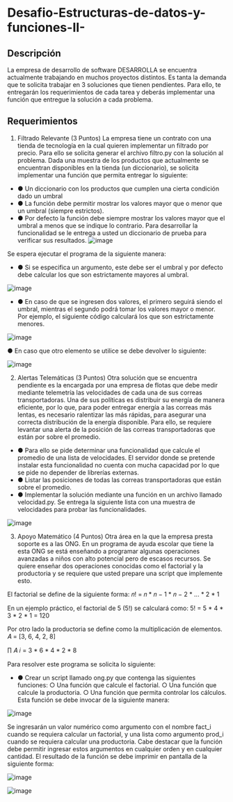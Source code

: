 # Desafio-Estructuras-de-datos-y-funciones-II-

## Descripción
La empresa de desarrollo de software DESARROLLA se encuentra actualmente trabajando
en muchos proyectos distintos. Es tanta la demanda que te solicita trabajar en 3 soluciones
que tienen pendientes. Para ello, te entregarán los requerimientos de cada tarea y deberás
implementar una función que entregue la solución a cada problema.

## Requerimientos
1. Filtrado Relevante
(3 Puntos)
La empresa tiene un contrato con una tienda de tecnología en la cual quieren implementar
un filtrado por precio. Para ello se solicita generar el archivo filtro.py con la solución al
problema. Dada una muestra de los productos que actualmente se encuentran disponibles
en la tienda (un diccionario), se solicita implementar una función que permita entregar lo
siguiente:
- ● Un diccionario con los productos que cumplen una cierta condición dado un umbral
- ● La función debe permitir mostrar los valores mayor que o menor que un umbral
(siempre estrictos).
- ● Por defecto la función debe siempre mostrar los valores mayor que el umbral a
menos que se indique lo contrario.
Para desarrollar la funcionalidad se le entrega a usted un diccionario de prueba para verificar
sus resultados.
![image](https://user-images.githubusercontent.com/36016296/168395504-daefdf6c-e490-4695-b713-ce8cf2e508ff.png)

Se espera ejecutar el programa de la siguiente manera:
- ● Si se especifica un argumento, este debe ser el umbral y por defecto debe calcular
los que son estrictamente mayores al umbral.

![image](https://user-images.githubusercontent.com/36016296/168395536-b804f550-8743-4e9e-9a75-7aa5b772f777.png)

- ● En caso de que se ingresen dos valores, el primero seguirá siendo el umbral,
mientras el segundo podrá tomar los valores mayor o menor. Por ejemplo, el
siguiente código calculará los que son estrictamente menores.

![image](https://user-images.githubusercontent.com/36016296/168395591-21da3caa-a88b-40c1-844a-5e58bd3aa316.png)

 ● En caso que otro elemento se utilice se debe devolver lo siguiente:
 
 ![image](https://user-images.githubusercontent.com/36016296/168395663-eea970c5-6ca0-4bbe-8c2d-6215d6ee13fb.png)


2. Alertas Telemáticas
(3 Puntos)
Otra solución que se encuentra pendiente es la encargada por una empresa de flotas que
debe medir mediante telemetría las velocidades de cada una de sus correas
transportadoras. Una de sus políticas es distribuir su energía de manera eficiente, por lo que,
para poder entregar energía a las correas más lentas, es necesario ralentizar las más
rápidas, para asegurar una correcta distribución de la energía disponible. Para ello, se
requiere levantar una alerta de la posición de las correas transportadoras que están por
sobre el promedio.
- ● Para ello se pide determinar una funcionalidad que calcule el promedio de una lista
de velocidades. El servidor donde se pretende instalar esta funcionalidad no cuenta
con mucha capacidad por lo que se pide no depender de librerías externas.
- ● Listar las posiciones de todas las correas transportadoras que están sobre el
promedio.
- ● Implementar la solución mediante una función en un archivo llamado velocidad.py.
Se entrega la siguiente lista con una muestra de velocidades para probar las
funcionalidades.

![image](https://user-images.githubusercontent.com/36016296/168395748-f49a90c9-85a8-4f6b-9593-35494d0a7455.png)

3. Apoyo Matemático
(4 Puntos)
Otra área en la que la empresa presta soporte es a las ONG. En un programa de ayuda
escolar que tiene la esta ONG se está enseñando a programar algunas operaciones
avanzadas a niños con alto potencial pero de escasos recursos. Se quiere enseñar dos
operaciones conocidas como el factorial y la productoria y se requiere que usted prepare
una script que implemente esto.

El factorial se define de la siguiente forma:
𝑛! = 𝑛 * 𝑛 − 1 * 𝑛 − 2 * ... * 2 * 1

En un ejemplo práctico, el factorial de 5 (5!) se calculará como:
5! = 5 * 4 * 3 * 2 * 1 = 120

Por otro lado la productoria se define como la multiplicación de elementos.
𝐴 = [3, 6, 4, 2, 8]

∏ 𝐴
𝑖 = 3 * 6 * 4 * 2 * 8

Para resolver este programa se solicita lo siguiente:
- ● Crear un script llamado ong.py que contenga las siguientes funciones:
○ Una función que calcule el factorial.
○ Una función que calcule la productoria.
○ Una función que permita controlar los cálculos. Esta función se debe invocar
de la siguiente manera:

![image](https://user-images.githubusercontent.com/36016296/168395856-18959ee2-362b-4465-929f-59382eeada7d.png)

Se ingresarán un valor numérico como argumento con el nombre fact_i cuando se requiera
calcular un factorial, y una lista como argumento prod_i cuando se requiera calcular una
productoria. Cabe destacar que la función debe permitir ingresar estos argumentos en
cualquier orden y en cualquier cantidad. El resultado de la función se debe imprimir en
pantalla de la siguiente forma:

![image](https://user-images.githubusercontent.com/36016296/168395905-6ce40ad4-e72c-45fd-b10b-92fb176022fe.png)

![image](https://user-images.githubusercontent.com/36016296/168395925-a423989e-369b-42cd-9eef-dc54c67b667b.png)






